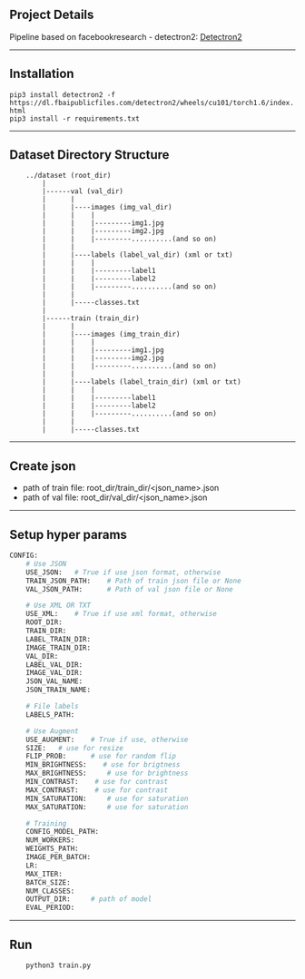 ## Project Details
Pipeline based on facebookresearch - detectron2: [Detectron2](https://github.com/facebookresearch/detectron2)

---

## Installation
`pip3 install detectron2 -f https://dl.fbaipublicfiles.com/detectron2/wheels/cu101/torch1.6/index.html`  
`pip3 install -r requirements.txt`  

---

## Dataset Directory Structure

        ../dataset (root_dir)
            |
            |------val (val_dir) 
            |      |
            |      |----images (img_val_dir)
            |      |    |
            |      |    |---------img1.jpg 
            |      |    |---------img2.jpg 
            |      |    |---------..........(and so on)
            |      |
            |      |----labels (label_val_dir) (xml or txt)
            |      |    |
            |      |    |---------label1 
            |      |    |---------label2 
            |      |    |---------..........(and so on)
            |      |    
            |      |-----classes.txt
            |
            |------train (train_dir) 
            |      |
            |      |----images (img_train_dir)
            |      |    |
            |      |    |---------img1.jpg 
            |      |    |---------img2.jpg 
            |      |    |---------..........(and so on)
            |      |
            |      |----labels (label_train_dir) (xml or txt)
            |      |    |
            |      |    |---------label1 
            |      |    |---------label2 
            |      |    |---------..........(and so on)
            |      |    
            |      |-----classes.txt

---

## Create json 
- path of train file: root_dir/train_dir/<json_name>.json  
- path of val file: root_dir/val_dir/<json_name>.json

---

## Setup hyper params
```python
CONFIG:
    # Use JSON
    USE_JSON:   # True if use json format, otherwise
    TRAIN_JSON_PATH:    # Path of train json file or None 
    VAL_JSON_PATH:      # Path of val json file or None

    # Use XML OR TXT
    USE_XML:    # True if use xml format, otherwise
    ROOT_DIR:   
    TRAIN_DIR:
    LABEL_TRAIN_DIR:
    IMAGE_TRAIN_DIR:
    VAL_DIR:
    LABEL_VAL_DIR:
    IMAGE_VAL_DIR:
    JSON_VAL_NAME:
    JSON_TRAIN_NAME:

    # File labels
    LABELS_PATH: 

    # Use Augment
    USE_AUGMENT:    # True if use, otherwise
    SIZE:   # use for resize
    FLIP_PROB:      # use for random flip
    MIN_BRIGHTNESS:    # use for brigtness
    MAX_BRIGHTNESS:     # use for brightness
    MIN_CONTRAST:    # use for contrast
    MAX_CONTRAST:    # use for contrast
    MIN_SATURATION:     # use for saturation
    MAX_SATURATION:     # use for saturation

    # Training
    CONFIG_MODEL_PATH:
    NUM_WORKERS:
    WEIGHTS_PATH:
    IMAGE_PER_BATCH:
    LR:
    MAX_ITER:
    BATCH_SIZE:
    NUM_CLASSES:
    OUTPUT_DIR:     # path of model
    EVAL_PERIOD:
```

--- 

## Run

        python3 train.py